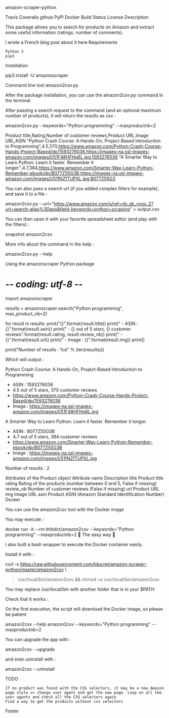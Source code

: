 amazon-scraper-python

Travis Coveralls github PyPI Docker Build Status License
Description

This package allows you to search for products on Amazon and extract some useful information (ratings, number of comments).

I wrote a French blog post about it here
Requirements

    Python 3
    pip3

Installation

pip3 install -U amazonscraper

Command line tool amazon2csv.py

After the package installation, you can use the amazon2csv.py command in the terminal.

After passing a search request to the command (and an optional maximum number of products), it will return the results as csv :

amazon2csv.py --keywords="Python programming" --maxproductnb=2

Product title,Rating,Number of customer reviews,Product URL,Image URL,ASIN
"Python Crash Course: A Hands-On, Project-Based Introduction to Programming",4.5,370,https://www.amazon.com/Python-Crash-Course-Hands-Project-Based/dp/1593276036,https://images-na.ssl-images-amazon.com/images/I/51F48HFHq6L.jpg,1593276036
"A Smarter Way to Learn Python: Learn it faster. Remember it longer.",4.7,384,https://www.amazon.com/Smarter-Way-Learn-Python-Remember-ebook/dp/B077Z55G3B,https://images-na.ssl-images-amazon.com/images/I/51fNZfTUPXL.jpg,B077Z55G3

You can also pass a search url (if you added complex filters for example), and save it to a file :

amazon2csv.py --url="https://www.amazon.com/s/ref=nb_sb_noss_2?url=search-alias%3Daps&field-keywords=python+scraping" > output.csv

You can then open it with your favorite spreadsheet editor (and play with the filters) :

snapshot amazon2csv

More info about the command in the help :

amazon2csv.py --help

Using the amazonscraper Python package

# -*- coding: utf-8 -*-
import amazonscraper

results = amazonscraper.search("Python programming", max_product_nb=2)

for result in results:
    print("{}".format(result.title))
    print("  - ASIN : {}".format(result.asin))
    print("  - {} out of 5 stars, {} customer reviews".format(result.rating, result.review_nb))
    print("  - {}".format(result.url))
    print("  - Image : {}".format(result.img))
    print()

print("Number of results : %d" % (len(results)))

Which will output :

Python Crash Course: A Hands-On, Project-Based Introduction to Programming
  - ASIN : 1593276036
  - 4.5 out of 5 stars, 370 customer reviews
  - https://www.amazon.com/Python-Crash-Course-Hands-Project-Based/dp/1593276036
  - Image : https://images-na.ssl-images-amazon.com/images/I/51F48HFHq6L.jpg

A Smarter Way to Learn Python: Learn it faster. Remember it longer.
  - ASIN : B077Z55G3B
  - 4.7 out of 5 stars, 384 customer reviews
  - https://www.amazon.com/Smarter-Way-Learn-Python-Remember-ebook/dp/B077Z55G3B
  - Image : https://images-na.ssl-images-amazon.com/images/I/51fNZfTUPXL.jpg

Number of results : 2

Attributes of the Product object
Attribute name 	Description
title 	Product title
rating 	Rating of the products (number between 0 and 5, False if missing)
review_nb 	Number of customer reviews (False if missing)
url 	Product URL
img 	Image URL
asin 	Product ASIN (Amazon Standard Identification Number)
Docker

You can use the amazon2csv tool with the Docker image

You may execute :

docker run -it --rm thibdct/amazon2csv --keywords="Python programming" --maxproductnb=2
🤘 The easy way 🤘

I also built a bash wrapper to execute the Docker container easily.

Install it with :

curl -s https://raw.githubusercontent.com/tducret/amazon-scraper-python/master/amazon2csv \
> /usr/local/bin/amazon2csv && chmod +x /usr/local/bin/amazon2csv

You may replace /usr/local/bin with another folder that is in your $PATH

Check that it works :

On the first execution, the script will download the Docker image, so please be patient

amazon2csv --help
amazon2csv --keywords="Python programming" --maxproductnb=2

You can upgrade the app with :

amazon2csv --upgrade

and even uninstall with :

amazon2csv --uninstall

TODO

    If no product was found with the CSS selectors, it may be a new Amazon page style => change user agent and get the new page. Loop on all the user agents and check all the CSS selectors again
    Find a way to get the products without css selectors

Footer
